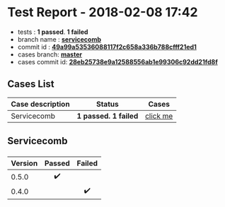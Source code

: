 # Test Report - 2018-02-08 17:42

- tests  : **1 passed**. **1 failed**
- branch name : **[servicecomb](https://github.com/apache/incubator-skywalking/tree/servicecomb)**
- commit id : **[49a99a53536088117f2c658a336b788cfff21ed1](https://github.com/apache/incubator-skywalking/commit/49a99a53536088117f2c658a336b788cfff21ed1)**
- cases branch: **[master](https://github.com/SkywalkingTest/skywalking-autotest-scenarios/tree/master)**
- cases commit id: **[28eb25738e9a12588556ab1e99306c92dd21fd8f](https://github.com/SkywalkingTest/skywalking-autotest-scenarios/commit/28eb25738e9a12588556ab1e99306c92dd21fd8f)**

## Cases List

| Case description | Status | Cases|
|:-----|:-----:|:-----:|
|Servicecomb| **1 passed. 1 failed**| [click me](#servicecomb) |

## Servicecomb

### 
|  Version     | Passed | Failed|
|:------------- |:-------:|:-----:|
| 0.5.0  | :heavy_check_mark:||
| 0.4.0  | |:heavy_check_mark:|

